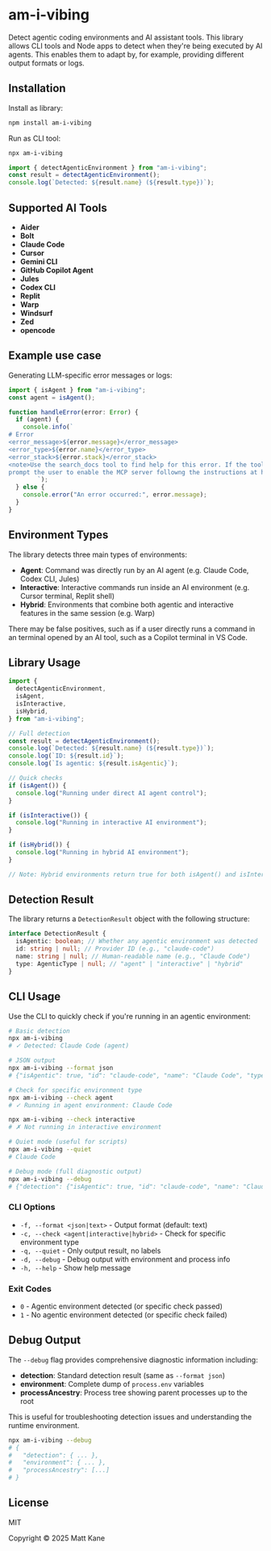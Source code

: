 # am-i-vibing

Detect agentic coding environments and AI assistant tools. This library allows CLI tools and Node apps to detect when they're being executed by AI agents. This enables them to adapt by, for example, providing different output formats or logs.

## Installation

Install as library:

```bash
npm install am-i-vibing
```

Run as CLI tool:

```bash
npx am-i-vibing
```

```ts
import { detectAgenticEnvironment } from "am-i-vibing";
const result = detectAgenticEnvironment();
console.log(`Detected: ${result.name} (${result.type})`);
```

## Supported AI Tools

- **Aider**
- **Bolt**
- **Claude Code**
- **Cursor**
- **Gemini CLI**
- **GitHub Copilot Agent**
- **Jules**
- **Codex CLI**
- **Replit**
- **Warp**
- **Windsurf**
- **Zed**
- **opencode**

## Example use case

Generating LLM-specific error messages or logs:

```typescript
import { isAgent } from "am-i-vibing";
const agent = isAgent();

function handleError(error: Error) {
  if (agent) {
    console.info(`
# Error
<error_message>${error.message}</error_message>
<error_type>${error.name}</error_type>
<error_stack>${error.stack}</error_stack>
<note>Use the search_docs tool to find help for this error. If the tool is not available,
prompt the user to enable the MCP server followng the instructions at https://example.com/mcp</note>
		`);
  } else {
    console.error("An error occurred:", error.message);
  }
}
```

## Environment Types

The library detects three main types of environments:

- **Agent**: Command was directly run by an AI agent (e.g. Claude Code, Codex CLI, Jules)
- **Interactive**: Interactive commands run inside an AI environment (e.g. Cursor terminal, Replit shell)
- **Hybrid**: Environments that combine both agentic and interactive features in the same session (e.g. Warp)

There may be false positives, such as if a user directly runs a command in an terminal opened by an AI tool, such as a Copilot terminal in VS Code.

## Library Usage

```typescript
import {
  detectAgenticEnvironment,
  isAgent,
  isInteractive,
  isHybrid,
} from "am-i-vibing";

// Full detection
const result = detectAgenticEnvironment();
console.log(`Detected: ${result.name} (${result.type})`);
console.log(`ID: ${result.id}`);
console.log(`Is agentic: ${result.isAgentic}`);

// Quick checks
if (isAgent()) {
  console.log("Running under direct AI agent control");
}

if (isInteractive()) {
  console.log("Running in interactive AI environment");
}

if (isHybrid()) {
  console.log("Running in hybrid AI environment");
}

// Note: Hybrid environments return true for both isAgent() and isInteractive()
```

## Detection Result

The library returns a `DetectionResult` object with the following structure:

```typescript
interface DetectionResult {
  isAgentic: boolean; // Whether any agentic environment was detected
  id: string | null; // Provider ID (e.g., "claude-code")
  name: string | null; // Human-readable name (e.g., "Claude Code")
  type: AgenticType | null; // "agent" | "interactive" | "hybrid"
}
```

## CLI Usage

Use the CLI to quickly check if you're running in an agentic environment:

```bash
# Basic detection
npx am-i-vibing
# ✓ Detected: Claude Code (agent)

# JSON output
npx am-i-vibing --format json
# {"isAgentic": true, "id": "claude-code", "name": "Claude Code", "type": "agent"}

# Check for specific environment type
npx am-i-vibing --check agent
# ✓ Running in agent environment: Claude Code

npx am-i-vibing --check interactive
# ✗ Not running in interactive environment

# Quiet mode (useful for scripts)
npx am-i-vibing --quiet
# Claude Code

# Debug mode (full diagnostic output)
npx am-i-vibing --debug
# {"detection": {"isAgentic": true, "id": "claude-code", "name": "Claude Code", "type": "agent"}, "environment": {...}, "processAncestry": [...]}
```

### CLI Options

- `-f, --format <json|text>` - Output format (default: text)
- `-c, --check <agent|interactive|hybrid>` - Check for specific environment type
- `-q, --quiet` - Only output result, no labels
- `-d, --debug` - Debug output with environment and process info
- `-h, --help` - Show help message

### Exit Codes

- `0` - Agentic environment detected (or specific check passed)
- `1` - No agentic environment detected (or specific check failed)

## Debug Output

The `--debug` flag provides comprehensive diagnostic information including:

- **detection**: Standard detection result (same as `--format json`)
- **environment**: Complete dump of `process.env` variables
- **processAncestry**: Process tree showing parent processes up to the root

This is useful for troubleshooting detection issues and understanding the runtime environment.

```bash
npx am-i-vibing --debug
# {
#   "detection": { ... },
#   "environment": { ... },
#   "processAncestry": [...]
# }
```

## License

MIT

Copyright © 2025 Matt Kane

